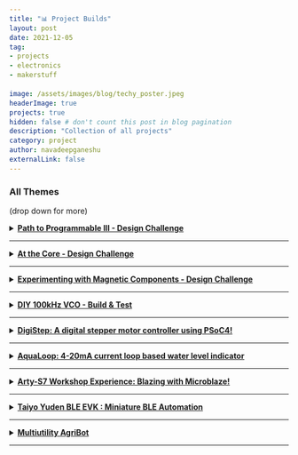 ```yaml
---
title: "📊 Project Builds"
layout: post
date: 2021-12-05
tag:
- projects
- electronics
- makerstuff

image: /assets/images/blog/techy_poster.jpeg
headerImage: true
projects: true
hidden: false # don't count this post in blog pagination
description: "Collection of all projects"
category: project
author: navadeepganeshu
externalLink: false
---
```


### All Themes
<p> (drop down for more) </p>


<details>
	<summary><b><a href="https://community.element14.com/challenges-projects/design-challenges/pathprogrammable3/" target="_blank">Path to Programmable III - Design Challenge</a></b></summary>

<p>Final Project</p>

- <a href="https://community.element14.com/challenges-projects/design-challenges/pathprogrammable3/b/blog/posts/path-to-programmable-iii-with-minized-project-blog-flight-simulator-ui-using-multisensory-interface-with-processing-4-0-2098502797" target="_blank">Flight Simulator Display using multisensory interface with Processing 4.0!</a><br>

<p>Training Blogs</p>

- <a href="https://community.element14.com/challenges-projects/design-challenges/pathprogrammable3/b/blog/posts/path-to-programmable-iii-minized---not-so-mini-with-its-capabilities" target="_blank">MiniZed - not so mini with its capabilities!</a><br>
<br>
- <a href="https://community.element14.com/challenges-projects/design-challenges/pathprogrammable3/b/blog/posts/pp3-sw-training---making-the-minized-say-hello-to-y-all" target="_blank">Platforms, PWM Module and LED: A perfectly no sense app</a><br>
<br>
- <a href="https://community.element14.com/challenges-projects/design-challenges/pathprogrammable3/b/blog/posts/pp3_2d00_minized_2d00_interrupts" target="_blank">GIC, Hardware/Software Interrupts, Polling: Nah, I won't interrupt you</a><br>
<br>
- <a href="https://community.element14.com/challenges-projects/design-challenges/pathprogrammable3/b/blog/posts/path-to-programmable-iii-with-minized-10-dof-pmod-nav-tft-lcd---how-much-sensors-is-enough-sensors" target="_blank">10-DoF Pmod NAV, TFT LCD - How many sensors are too many sensors?</a><br>
<br>
- <a href="https://community.element14.com/challenges-projects/design-challenges/pathprogrammable3/b/blog/posts/path-to-programmable-iii-with-minized---what-is-it-unique-that-fpgas-do-at-all" target="_blank">1G ENET, GTX, NEON - what is it unique that FPGAs do at all?</a><br>
<br>
<img src="https://community.element14.com/resized-image/__size/868x488/__key/communityserver-blogs-components-weblogfiles/00-00-00-03-95/4331.Screenshot-_2800_700_2900_.png" width="620" height="380">
<br>
- Author: navadeepganeshu
- Creation date: June 2023 - August 2023

</details>

---

<details>
	<summary><b><a href="https://community.element14.com/challenges-projects/design-challenges/at-the-core-design-challenge/" target="_blank">At the Core - Design Challenge</a></b></summary>

<p>Project Blog</p>

- <a href="https://community.element14.com/challenges-projects/design-challenges/at-the-core-design-challenge/b/blog/posts/atthecore-blog-5---brining-altogether-tmulti-core-deployment-and-application" target="_blank">Blog 1 to 5 - Final part of the series</a><br />
<br>
<img src="https://community.element14.com/resized-image/__size/1280x720/__key/communityserver-blogs-components-weblogfiles/00-00-00-03-92/2768.20230504_5F00_230409.jpg" width="620" height="380">

<img src="https://community.element14.com/resized-image/__size/1170x1078/__key/communityserver-blogs-components-weblogfiles/00-00-00-03-92/FirmwareFlow_5F00_ATCDC.drawio-_2800_1_2900_.png" width="620" height="500">
<br>
- Author: navadeepganeshu
- Creation date: Mar 2023 - May 2023

</details>

---

<details>
	<summary><b><a href="https://community.element14.com/challenges-projects/design-challenges/experimenting-with-magnetic-components/" target="_blank">Experimenting with Magnetic Components - Design Challenge</a></b></summary>

<p>Project Blogs</p>

- <a href="https://community.element14.com/challenges-projects/design-challenges/experimenting-with-magnetic-components/b/blog/posts/go-discrete-go-power-1-introduction-and-plan" target="_blank">Go Discrete : Go Power #2: Building and Testing the Power Converter</a><br>
- <a href="https://community.element14.com/challenges-projects/design-challenges/experimenting-with-magnetic-components/b/blog/posts/go-discrete-go-power-2-building-and-testing-the-power-converter" target="_blank">Go Discrete : Go Power #2: Building and Testing the Power Converter</a><br>

<br>
<img src="https://community.element14.com/resized-image/__size/620x409/__key/communityserver-blogs-components-weblogfiles/00-00-00-03-39/5086.contentimage_5F00_214294.jpg" width="620" height="380">

<img src="https://community.element14.com/resized-image/__size/479x359/__key/communityserver-blogs-components-weblogfiles/00-00-00-03-39/7446.contentimage_5F00_216140.jpg" width="620" height="380">

<img src="https://community.element14.com/resized-image/__size/620x320/__key/communityserver-blogs-components-weblogfiles/00-00-00-03-39/6038.contentimage_5F00_216258.jpg" width="620" height="380">

<img src="https://community.element14.com/resized-image/__size/620x436/__key/communityserver-blogs-components-weblogfiles/00-00-00-03-39/5852.contentimage_5F00_216266.jpg" width="620" height="440">
<br>
- Author: navadeepganeshu
- Creation date: Oct 2021 - Nov 2021

</details>

---

<details>
	<summary><b><a href="https://community.element14.com/challenges-projects/project14/diy-test-instrumentation/b/blog/posts/diy-100khz-vco---build-test" target="_blank">DIY 100kHz VCO - Build & Test</a></b></summary>

<p>Images</p>
<br>
<img src="https://community.element14.com/resized-image/__size/536x363/__key/communityserver-blogs-components-weblogfiles/00-00-00-03-56/contentimage_5F00_211022.jpg" width="620" height="440">  
<img src="https://community.element14.com/resized-image/__size/416x377/__key/communityserver-blogs-components-weblogfiles/00-00-00-03-56/contentimage_5F00_211029.jpg" width="620" height="440"> 
<br>
- Author: navadeepganeshu
- Creation date: 10 Aug 2021 

</details>

---

<details>
	<summary><b><a href="https://community.element14.com/challenges-projects/project14/digitalfever/b/blog/posts/digistep-a-digital-stepper-motor-controller-using-psoc4" target="_blank">DigiStep: A digital stepper motor controller using PSoC4!</a></b></summary>

<p>Images</p>
<br>
<img src="https://community.element14.com/resized-image/__size/1366x768/__key/communityserver-blogs-components-weblogfiles/00-00-00-02-85/0218.contentimage_5F00_198653.png" width="620" height="440">  
<img src="https://community.element14.com/resized-image/__size/439x329/__key/communityserver-blogs-components-weblogfiles/00-00-00-02-85/4442.contentimage_5F00_198644.jpg" width="620" height="440">  
<br>
- Author: navadeepganeshu
- Creation date: 10 Apr 2021

</details>

---

<details>
	<summary><b><a href="https://community.element14.com/challenges-projects/project14/dataconversion/b/blog/posts/aqualoop-4-20ma-current-loop-based-water-level-indicator" target="_blank">AquaLoop: 4-20mA current loop based water level indicator</a></b></summary>

<p>Images</p>
<br>
<img src="https://community.element14.com/resized-image/__size/470x428/__key/communityserver-blogs-components-weblogfiles/00-00-00-02-80/6283.contentimage_5F00_196330.png" width="620" height="440"> 
<img src="https://community.element14.com/resized-image/__size/509x575/__key/communityserver-blogs-components-weblogfiles/00-00-00-02-80/3162.contentimage_5F00_196338.jpg" width="620" height="440">  
<br>
- Author: navadeepganeshu
- Creation date: 19 Feb 2021

</details>

---

<details>
	<summary><b><a href="https://community.element14.com/technologies/fpga-group/b/blog/posts/arty-s7-workshop-experience-blazing-with-microblaze" target="_blank">Arty-S7 Workshop Experience: Blazing with Microblaze!</a></b></summary>

<p>Images</p>
<br>
<img src="https://community.element14.com/resized-image/__size/393x340/__key/communityserver-blogs-components-weblogfiles/00-00-00-00-19/5824.contentimage_5F00_146140.jpg" width="620" height="440">

<img src="https://community.element14.com/resized-image/__size/1366x768/__key/communityserver-blogs-components-weblogfiles/00-00-00-00-19/0131.contentimage_5F00_146143.png" width="620" height="400">
<br>
- Author: navadeepganeshu
- Creation date: 9 Nov 2020

</details>

---

<details>
	<summary><b><a href="https://community.element14.com/technologies/embedded/b/blog/posts/taiyo-yuden-ble-evk-miniature-ble-automation" target="_blank">Taiyo Yuden BLE EVK : Miniature BLE Automation</a></b></summary>

<p>Images</p>

<br>
<img src="https://community.element14.com/resized-image/__size/647x269/__key/communityserver-blogs-components-weblogfiles/00-00-00-00-07/3365.contentimage_5F00_151867.jpg" width="620" height="300">
<br>
- Author: navadeepganeshu
- Creation date: 22 Aug 2020

</details>

---
<details>
	<summary><b><a href="https://github.com/NavadeepGaneshU/AgriBot_RUASIC2020" target="_blank">Multiutility AgriBot</a></b></summary>

<p>Project Files and Video</p>

<img src="https://github.com/NavadeepGaneshU/AgriBot_RUASIC2020/raw/main/CAD%20Models/Full%20view.jpeg
" width="620" height="400"><br>

<iframe width="620" height="400" src="https://www.youtube.com/embed/WSfw8IrvT0Q" frameborder="0" allowfullscreen></iframe> <br>
<br>
- Author: navadeepganeshu
- Creation date: Nov 2019 - Feb 2020

</details>


---
<!-- 
<details>
	<summary><b><a href="link0.com" target="_blank">add link text</a></b></summary>

<p>text heading</p>

- <a href="link1.com" target="_blank">add link text</a><br>

<img src="image.png" width="620" height="400">

<br>

</details> -->